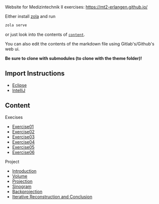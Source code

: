 Website for Medizintechnik II exercises: https://mt2-erlangen.github.io/

Either install [zola](https://www.getzola.org/documentation/getting-started/installation/) and run

```bash
zola serve
```

or just look into the contents of [`content`](content).

You can also edit the contents of the markdown file using Gitlab's/Github's web ui.

**Be sure to clone with submodules (to clone with the theme folder)!**

## Import Instructions

- [Eclipse](content/import_eclipse/_index.md)
- [IntelliJ](content/import_intellij/_index.md)

## Content

Execises
- [Exercise01](content/exercise_1.md)
- [Exercise02](content/exercise_2.md)
- [Exercise03](content/exercise_3.md)
- [Exercise04](content/exercise_4.md)
- [Exercise05](content/exercise_5.md)
- [Exercise06](content/exercise_6.md)

Project
- [Introduction](content/introduction.md)
- [Volume](content/volume.md)
- [Projection](content/projection.md)
- [Sinogram](content/sinogram.md)
- [Backprojection](content/backprojection.md)
- [Iterative Reconstruction and Conclusion](content/reconstruction.md)
